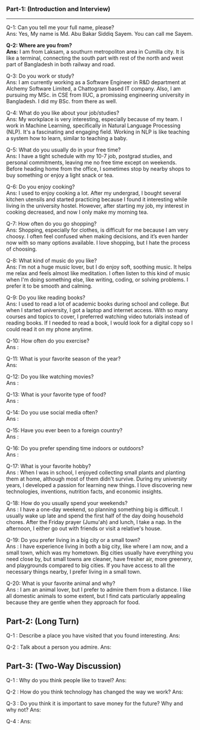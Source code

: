 ### **Part-1: (Introduction and Interview)**
***
Q-1: Can you tell me your full name, please?<br>
Ans: Yes, My name is Md. Abu Bakar Siddiq Sayem. You can call me Sayem.

**Q-2: Where are you from?**<br>
**Ans:** I am from Laksam, a southurn metropoliton area in Cumilla city. It is like a terminal, connecting the south part with rest of the north and west part of Bangladesh in both railway and road.

Q-3: Do you work or study?<br>
Ans: I am currently working as a Software Engineer in R&D department at Alchemy Software Limited, a Chattogram based IT company. Also, I am pursuing my MSc. in CSE from IIUC, a promissing engineering university in Bangladesh. I did my BSc. from there as well.

Q-4: What do you like about your job/studies?<br>
Ans: My workplace is very interesting, especially because of my team. I work in Machine Learning, specifically in Natural Language Processing (NLP). It's a fascinating and engaging field. Working in NLP is like teaching a system how to learn, similar to teaching a baby. 

Q-5: What do you usually do in your free time?<br>
Ans: I have a tight schedule with my 10-7 job, postgrad studies, and personal commitments, leaving me no free time except on weekends. Before heading home from the office, I sometimes stop by nearby shops to buy something or enjoy a light snack or tea. 

Q-6: Do you enjoy cooking?<br>
Ans: I used to enjoy cooking a lot. After my undergrad, I bought several kitchen utensils and started practicing because I found it interesting while living in the university hostel. However, after starting my job, my interest in cooking decreased, and now I only make my morning tea.

Q-7: How often do you go shopping?<br>
Ans: Shopping, especially for clothes, is difficult for me because I am very choosy. I often feel confused when making decisions, and it’s even harder now with so many options available. I love shopping, but I hate the process of choosing.

Q-8: What kind of music do you like?<br>
Ans: I'm not a huge music lover, but I do enjoy soft, soothing music. It helps me relax and feels almost like meditation. I often listen to this kind of music when I'm doing something else, like writing, coding, or solving problems. I prefer it to be smooth and calming.

Q-9: Do you like reading books?<br>
Ans: I used to read a lot of academic books during school and college. But when I started university, I got a laptop and internet access. With so many courses and topics to cover, I preferred watching video tutorials instead of reading books. If I needed to read a book, I would look for a digital copy so I could read it on my phone anytime.

Q-10: How often do you exercise?<br>
Ans : 

Q-11: What is your favorite season of the year?<br>
Ans: 

Q-12: Do you like watching movies?<br>
Ans :

Q-13: What is your favorite type of food?<br>
Ans :

Q-14: Do you use social media often?<br>
Ans :

Q-15: Have you ever been to a foreign country?<br>
Ans :

Q-16: Do you prefer spending time indoors or outdoors?<br>
Ans :

Q-17: What is your favorite hobby?<br>
Ans : When I was in school, I enjoyed collecting small plants and planting them at home, although most of them didn't survive. During my university years, I developed a passion for learning new things. I love discovering new technologies, inventions, nutrition facts, and economic insights.

Q-18: How do you usually spend your weekends?<br>
Ans : I have a one-day weekend, so planning something big is difficult. I usually wake up late and spend the first half of the day doing household chores. After the Friday prayer (Jumu'ah) and lunch, I take a nap. In the afternoon, I either go out with friends or visit a relative's house.

Q-19: Do you prefer living in a big city or a small town?<br>
Ans : I have experience living in both a big city, like where I am now, and a small town, which was my hometown. Big cities usually have everything you need close by, but small towns are cleaner, have fresher air, more greenery, and playgrounds compared to big cities. If you have access to all the necessary things nearby, I prefer living in a small town.

Q-20: What is your favorite animal and why?<br>
Ans : I am an animal lover, but I prefer to admire them from a distance. I like all domestic animals to some extent, but I find cats particularly appealing because they are gentle when they approach for food.


Part-2: (Long Turn)
----------------------------------
Q-1 : Describe a place you have visited that you found interesting.
Ans: 

Q-2 : Talk about a person you admire.
Ans: 


Part-3: (Two-Way Discussion)
----------------------------------------------------
Q-1 : Why do you think people like to travel?
Ans: 

Q-2 : How do you think technology has changed the way we work?
Ans: 

Q-3 : Do you think it is important to save money for the future? Why and why not?
Ans: 

Q-4 : 
Ans: 
